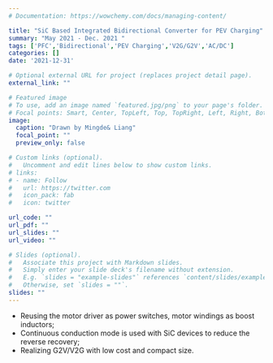 ```yaml
---
# Documentation: https://wowchemy.com/docs/managing-content/

title: "SiC Based Integrated Bidirectional Converter for PEV Charging"
summary: "May 2021 - Dec. 2021 "
tags: ['PFC','Bidirectional','PEV Charging','V2G/G2V','AC/DC']
categories: []
date: '2021-12-31'

# Optional external URL for project (replaces project detail page).
external_link: ""

# Featured image
# To use, add an image named `featured.jpg/png` to your page's folder.
# Focal points: Smart, Center, TopLeft, Top, TopRight, Left, Right, BottomLeft, Bottom, BottomRight.
image:
  caption: "Drawn by Mingde& Liang"
  focal_point: ""
  preview_only: false

# Custom links (optional).
#   Uncomment and edit lines below to show custom links.
# links:
# - name: Follow
#   url: https://twitter.com
#   icon_pack: fab
#   icon: twitter

url_code: ""
url_pdf: ""
url_slides: ""
url_video: ""

# Slides (optional).
#   Associate this project with Markdown slides.
#   Simply enter your slide deck's filename without extension.
#   E.g. `slides = "example-slides"` references `content/slides/example-slides.md`.
#   Otherwise, set `slides = ""`.
slides: ""
---
```


- Reusing the motor driver as power switches, motor windings as boost inductors;
- Continuous conduction mode is used with SiC devices to reduce the reverse recovery;
- Realizing G2V/V2G with low cost and compact size.
